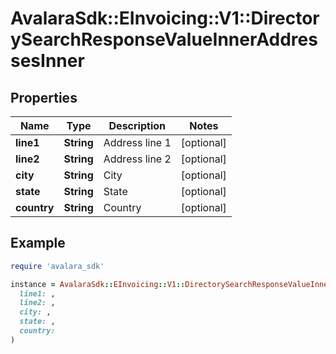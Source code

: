 # AvalaraSdk::EInvoicing::V1::DirectorySearchResponseValueInnerAddressesInner

## Properties

| Name | Type | Description | Notes |
| ---- | ---- | ----------- | ----- |
| **line1** | **String** | Address line 1 | [optional] |
| **line2** | **String** | Address line 2 | [optional] |
| **city** | **String** | City | [optional] |
| **state** | **String** | State | [optional] |
| **country** | **String** | Country | [optional] |

## Example

```ruby
require 'avalara_sdk'

instance = AvalaraSdk::EInvoicing::V1::DirectorySearchResponseValueInnerAddressesInner.new(
  line1: ,
  line2: ,
  city: ,
  state: ,
  country: 
)
```

